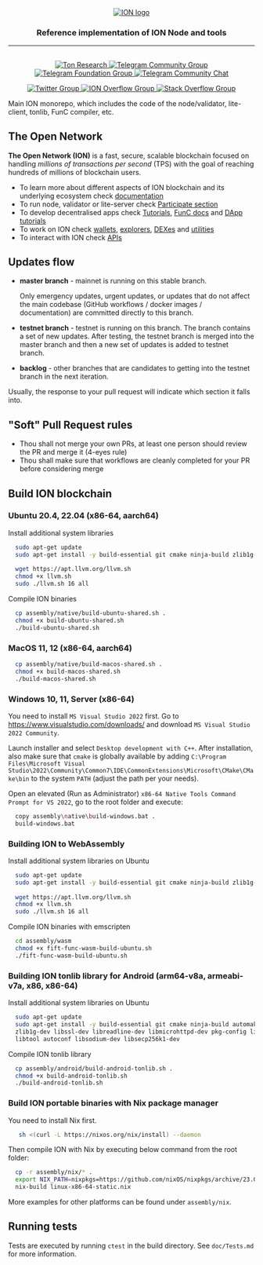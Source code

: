 <div align="center">
  <a href="https://ion.org">
    <picture>
      <source media="(prefers-color-scheme: dark)" srcset="https://ion.org/download/ion_logo_dark_background.svg">
      <img alt="ION logo" src="https://ion.org/download/ion_logo_light_background.svg">
    </picture>
  </a>
  <h3>Reference implementation of ION Node and tools</h3>
  <hr/>
</div>

## 

<p align="center">
  <a href="https://ionresear.ch">
    <img src="https://img.shields.io/badge/ION%20Research-0098EA?style=flat&logo=discourse&label=Forum&labelColor=gray" alt="Ton Research">
  </a>
  <a href="https://t.me/ioncoin">
    <img src="https://img.shields.io/badge/ION%20Community-0098EA?logo=telegram&logoColor=white&style=flat" alt="Telegram Community Group">
  </a>
  <a href="https://t.me/ionblockchain">
    <img src="https://img.shields.io/badge/ION%20Foundation-0098EA?logo=telegram&logoColor=white&style=flat" alt="Telegram Foundation Group">
  </a>
  <a href="https://t.me/iondev_eng">
    <img src="https://img.shields.io/badge/chat-IONDev-0098EA?logo=telegram&logoColor=white&style=flat" alt="Telegram Community Chat">
  </a>
</p>

<p align="center">
  <a href="https://twitter.com/ion_blockchain">
    <img src="https://img.shields.io/twitter/follow/ion_blockchain" alt="Twitter Group">
  </a>
  <a href="https://answers.ion.org">
    <img src="https://img.shields.io/badge/-ION%20Overflow-FE7A16?style=flat&logo=stack-overflow&logoColor=white" alt="ION Overflow Group">
  </a>
  <a href="https://stackoverflow.com/questions/tagged/ion">
    <img src="https://img.shields.io/badge/-Stack%20Overflow-FE7A16?style=flat&logo=stack-overflow&logoColor=white" alt="Stack Overflow Group">
  </a>
</p>



Main ION monorepo, which includes the code of the node/validator, lite-client, tonlib, FunC compiler, etc.

## The Open Network

__The Open Network (ION)__ is a fast, secure, scalable blockchain focused on handling _millions of transactions per second_ (TPS) with the goal of reaching hundreds of millions of blockchain users.
- To learn more about different aspects of ION blockchain and its underlying ecosystem check [documentation](https://ion.org/docs)
- To run node, validator or lite-server check [Participate section](https://ion.org/docs/participate/nodes/run-node)
- To develop decentralised apps check [Tutorials](https://ion.org/docs/develop/smart-contracts/), [FunC docs](https://ion.org/docs/develop/func/overview) and [DApp tutorials](https://ion.org/docs/develop/dapps/)
- To work on ION check [wallets](https://ion.app/wallets), [explorers](https://ion.app/explorers), [DEXes](https://ion.app/dex) and [utilities](https://ion.app/utilities)
- To interact with ION check [APIs](https://ion.org/docs/develop/dapps/apis/)

## Updates flow

* **master branch** - mainnet is running on this stable branch.

    Only emergency updates, urgent updates, or updates that do not affect the main codebase (GitHub workflows / docker images / documentation) are committed directly to this branch.

* **testnet branch** - testnet is running on this branch. The branch contains a set of new updates. After testing, the testnet branch is merged into the master branch and then a new set of updates is added to testnet branch.

* **backlog** - other branches that are candidates to getting into the testnet branch in the next iteration.

Usually, the response to your pull request will indicate which section it falls into.


## "Soft" Pull Request rules

* Thou shall not merge your own PRs, at least one person should review the PR and merge it (4-eyes rule)
* Thou shall make sure that workflows are cleanly completed for your PR before considering merge

## Build ION blockchain

### Ubuntu 20.4, 22.04 (x86-64, aarch64)
Install additional system libraries
```bash
  sudo apt-get update
  sudo apt-get install -y build-essential git cmake ninja-build zlib1g-dev libsecp256k1-dev libmicrohttpd-dev libsodium-dev
          
  wget https://apt.llvm.org/llvm.sh
  chmod +x llvm.sh
  sudo ./llvm.sh 16 all
```
Compile ION binaries
```bash
  cp assembly/native/build-ubuntu-shared.sh .
  chmod +x build-ubuntu-shared.sh
  ./build-ubuntu-shared.sh  
```

### MacOS 11, 12 (x86-64, aarch64)
```bash
  cp assembly/native/build-macos-shared.sh .
  chmod +x build-macos-shared.sh
  ./build-macos-shared.sh
```

### Windows 10, 11, Server (x86-64)
You need to install `MS Visual Studio 2022` first.
Go to https://www.visualstudio.com/downloads/ and download `MS Visual Studio 2022 Community`.

Launch installer and select `Desktop development with C++`. 
After installation, also make sure that `cmake` is globally available by adding
`C:\Program Files\Microsoft Visual Studio\2022\Community\Common7\IDE\CommonExtensions\Microsoft\CMake\CMake\bin` to the system `PATH` (adjust the path per your needs).

Open an elevated (Run as Administrator) `x86-64 Native Tools Command Prompt for VS 2022`, go to the root folder and execute: 
```bash
  copy assembly\native\build-windows.bat .
  build-windows.bat
```

### Building ION to WebAssembly
Install additional system libraries on Ubuntu
```bash
  sudo apt-get update
  sudo apt-get install -y build-essential git cmake ninja-build zlib1g-dev libsecp256k1-dev libmicrohttpd-dev libsodium-dev
          
  wget https://apt.llvm.org/llvm.sh
  chmod +x llvm.sh
  sudo ./llvm.sh 16 all
```
Compile ION binaries with emscripten
```bash
  cd assembly/wasm
  chmod +x fift-func-wasm-build-ubuntu.sh
  ./fift-func-wasm-build-ubuntu.sh
```

### Building ION tonlib library for Android (arm64-v8a, armeabi-v7a, x86, x86-64)
Install additional system libraries on Ubuntu
```bash
  sudo apt-get update
  sudo apt-get install -y build-essential git cmake ninja-build automake libtool texinfo autoconf libgflags-dev \
  zlib1g-dev libssl-dev libreadline-dev libmicrohttpd-dev pkg-config libgsl-dev python3 python3-dev \
  libtool autoconf libsodium-dev libsecp256k1-dev
```
Compile ION tonlib library
```bash
  cp assembly/android/build-android-tonlib.sh .
  chmod +x build-android-tonlib.sh
  ./build-android-tonlib.sh
```

### Build ION portable binaries with Nix package manager
You need to install Nix first.
```bash
   sh <(curl -L https://nixos.org/nix/install) --daemon
```
Then compile ION with Nix by executing below command from the root folder: 
```bash
  cp -r assembly/nix/* .
  export NIX_PATH=nixpkgs=https://github.com/nixOS/nixpkgs/archive/23.05.tar.gz
  nix-build linux-x86-64-static.nix
```
More examples for other platforms can be found under `assembly/nix`.  

## Running tests

Tests are executed by running `ctest` in the build directory. See `doc/Tests.md` for more information.
